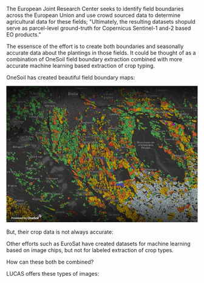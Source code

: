 The European Joint Research Center seeks to identify field boundaries across the European Union and use crowd sourced data to determine agricultural data for these fields; "Ultimately, the resulting datasets shopuld serve as  parcel-level ground-truth for Copernicus Sentinel-1 and-2 based EO products."

The essensce of the effort is to create both boundaries and seasonally accurate data about the plantings in those fields. It could be thought of as a combination of OneSoil field boundary extraction combined with more accurate machine learning based extraction of crop typing.

OneSoil has created beautiful field boundary maps:

<img src=images/Biella_OneSoil.jpg>

But, their crop data is not always accurate:

Other efforts such as EuroSat have created datasets for machine learning based on image chips, but not for labeled extraction of crop types. 

How can these both be combined?

LUCAS offers these types of images:

